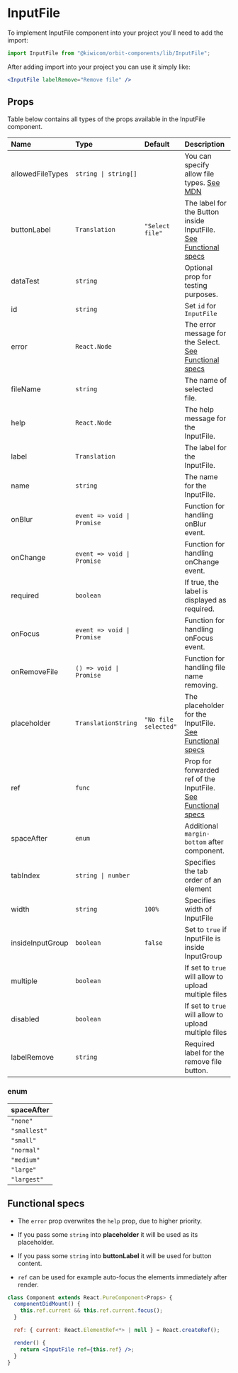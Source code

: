 # InputFile

To implement InputFile component into your project you'll need to add the import:

```jsx
import InputFile from "@kiwicom/orbit-components/lib/InputFile";
```

After adding import into your project you can use it simply like:

```jsx
<InputFile labelRemove="Remove file" />
```

## Props

Table below contains all types of the props available in the InputFile component.

| Name             | Type                       | Default              | Description                                                                                                                                   |
| :--------------- | :------------------------- | :------------------- | :-------------------------------------------------------------------------------------------------------------------------------------------- |
| allowedFileTypes | `string \| string[]`       |                      | You can specify allow file types. [See MDN](https://developer.mozilla.org/en-US/docs/Web/HTML/Element/input/file#Unique_file_type_specifiers) |
| buttonLabel      | `Translation`              | `"Select file"`      | The label for the Button inside InputFile. [See Functional specs](#functional-specs)                                                          |
| dataTest         | `string`                   |                      | Optional prop for testing purposes.                                                                                                           |
| id               | `string`                   |                      | Set `id` for `InputFile`                                                                                                                      |
| error            | `React.Node`               |                      | The error message for the Select. [See Functional specs](#functional-specs)                                                                   |
| fileName         | `string`                   |                      | The name of selected file.                                                                                                                    |
| help             | `React.Node`               |                      | The help message for the InputFile.                                                                                                           |
| label            | `Translation`              |                      | The label for the InputFile.                                                                                                                  |
| name             | `string`                   |                      | The name for the InputFile.                                                                                                                   |
| onBlur           | `event => void \| Promise` |                      | Function for handling onBlur event.                                                                                                           |
| onChange         | `event => void \| Promise` |                      | Function for handling onChange event.                                                                                                         |
| required         | `boolean`                  |                      | If true, the label is displayed as required.                                                                                                  |
| onFocus          | `event => void \| Promise` |                      | Function for handling onFocus event.                                                                                                          |
| onRemoveFile     | `() => void \| Promise`    |                      | Function for handling file name removing.                                                                                                     |
| placeholder      | `TranslationString`        | `"No file selected"` | The placeholder for the InputFile. [See Functional specs](#functional-specs)                                                                  |
| ref              | `func`                     |                      | Prop for forwarded ref of the InputFile. [See Functional specs](#functional-specs)                                                            |
| spaceAfter       | `enum`                     |                      | Additional `margin-bottom` after component.                                                                                                   |
| tabIndex         | `string \| number`         |                      | Specifies the tab order of an element                                                                                                         |
| width            | `string`                   | `100%`               | Specifies width of InputFile                                                                                                                  |
| insideInputGroup | `boolean`                  | `false`              | Set to `true` if InputFile is inside InputGroup                                                                                               |
| multiple         | `boolean`                  |                      | If set to `true` will allow to upload multiple files                                                                                          |
| disabled         | `boolean`                  |                      | If set to `true` will allow to upload multiple files                                                                                          |
| labelRemove      | `string`                   |                      | Required label for the remove file button.                                                                                                    |

### enum

| spaceAfter   |
| :----------- |
| `"none"`     |
| `"smallest"` |
| `"small"`    |
| `"normal"`   |
| `"medium"`   |
| `"large"`    |
| `"largest"`  |

## Functional specs

- The `error` prop overwrites the `help` prop, due to higher priority.

- If you pass some `string` into **placeholder** it will be used as its placeholder.

- If you pass some `string` into **buttonLabel** it will be used for button content.

- `ref` can be used for example auto-focus the elements immediately after render.

```jsx
class Component extends React.PureComponent<Props> {
  componentDidMount() {
    this.ref.current && this.ref.current.focus();
  }

  ref: { current: React.ElementRef<*> | null } = React.createRef();

  render() {
    return <InputFile ref={this.ref} />;
  }
}
```
